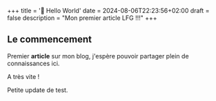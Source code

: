+++
title = '👋 Hello World'
date = 2024-08-06T22:23:56+02:00
draft = false
description = "Mon premier article LFG !!!"
+++

## Le commencement

Premier **article** sur mon blog, j'espère pouvoir partager plein de connaissances ici.

A très vite !

Petite update de test.